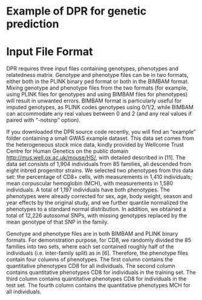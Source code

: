 
# Example of DPR for genetic prediction

# Input File Format
DPR requires three input files containing genotypes, phenotypes and relatedness matrix. Genotype and phenotype files can be in two formats, either both in the PLINK binary ped format or both in the BIMBAM format. Mixing genotype and phenotype files from the two formats (for example, using PLINK files for genotypes and using BIMBAM files for phenotypes) will result in unwanted errors. BIMBAM format is particularly useful for imputed genotypes, as PLINK codes genotypes using 0/1/2, while BIMBAM can accommodate any real values between 0 and 2 (and any real values if paired with “-notsnp” option).

If you downloaded the DPR source code recently, you will find an “example” folder containing a small GWAS example dataset. This data set comes from the heterogeneous stock mice data, kindly provided by Wellcome Trust Centre for Human Genetics on the public domain http://mus.well.ox.ac.uk/mouse/HS/, with detailed described in [11]. The data set consists of 1,904 individuals from 85 families, all descended from eight inbred progenitor strains. We selected two phenotypes from this data set: the percentage of CD8+ cells, with measurements in 1,410 individuals; mean corpuscular hemoglobin (MCH), with measurements in 1,580 individuals. A total of 1,197 individuals have both phenotypes. The phenotypes were already corrected for sex, age, body weight, season and year effects by the original study, and we further quantile normalized the phenotypes to a standard normal distribution. In addition, we obtained a total of 12,226 autosomal SNPs, with missing genotypes replaced by the mean genotype of that SNP in the family. 

Genotype and phenotype files are in both BIMBAM and PLINK binary formats. For demonstration purpose, for CD8, we randomly divided the 85 families into two sets, where each set contained roughly half of the individuals (i.e. inter-family split) as in [6]. Therefore, the phenotype files contain four columns of phenotypes. The first column contains the quantitative phenotypes CD8 for all individuals. The second column contains quantitative phenotypes CD8 for individuals in the training set. The third column contains quantitative phenotypes CD8 for individuals in the test set. The fourth column contains the quantitative phenotypes MCH for all individuals.



